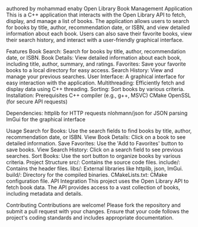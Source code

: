 authored by mohammad enaby
Open Library Book Management Application
This is a C++ application that interacts with the Open Library API to fetch, display, and manage a list of books. The application allows users to search for books by title, author, recommendation date, or ISBN, and view detailed information about each book. Users can also save their favorite books, view their search history, and interact with a user-friendly graphical interface.

Features
Book Search: Search for books by title, author, recommendation date, or ISBN.
Book Details: View detailed information about each book, including title, author, summary, and ratings.
Favorites: Save your favorite books to a local directory for easy access.
Search History: View and manage your previous searches.
User Interface: A graphical interface for easy interaction with the application.
Multithreading: Efficiently fetch and display data using C++ threading.
Sorting: Sort books by various criteria.
Installation:
Prerequisites
C++ compiler (e.g., g++, MSVC)
CMake
OpenSSL (for secure API requests)

Dependencies:
httplib for HTTP requests
nlohmann/json for JSON parsing
ImGui for the graphical interface

Usage
Search for Books: Use the search fields to find books by title, author, recommendation date, or ISBN.
View Book Details: Click on a book to see detailed information.
Save Favorites: Use the 'Add to Favorites' button to save books.
View Search History: Click on a search field to see previous searches.
Sort Books: Use the sort button to organize books by various criteria.
Project Structure
src/: Contains the source code files.
include/: Contains the header files.
libs/: External libraries like httplib, json, ImGui.
build/: Directory for the compiled binaries.
CMakeLists.txt: CMake configuration file.
API Integration
This project uses the Open Library API to fetch book data. The API provides access to a vast collection of books, including metadata and details.

Contributing
Contributions are welcome! Please fork the repository and submit a pull request with your changes. Ensure that your code follows the project's coding standards and includes appropriate documentation.

